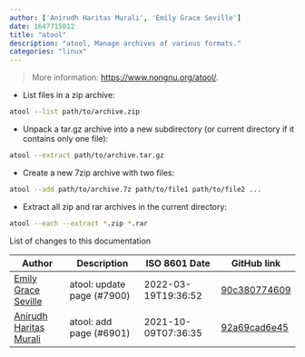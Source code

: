 ```yaml
---
author: ['Anirudh Haritas Murali', 'Emily Grace Seville']
date: 1647715012
title: "atool"
description: "atool, Manage archives of various formats."
categories: "linux"
---
```

> More information: <https://www.nongnu.org/atool/>.

- List files in a zip archive:

```bash
atool --list path/to/archive.zip
```

- Unpack a tar.gz archive into a new subdirectory (or current directory if it contains only one file):

```bash
atool --extract path/to/archive.tar.gz
```

- Create a new 7zip archive with two files:

```bash
atool --add path/to/archive.7z path/to/file1 path/to/file2 ...
```

- Extract all zip and rar archives in the current directory:

```bash
atool --each --extract *.zip *.rar
```
List of changes to this documentation


Author | Description | ISO 8601 Date | GitHub link
------|-----|-----|-----
[Emily Grace Seville](mailto:emilyseville7cf@gmail.com) | atool: update page (#7900) | 2022-03-19T19:36:52 | [90c380774609](https://github.com/tldr-pages/tldr/commit/90c380774609443461275b08ddcd5bf8b31b749a)
[Anirudh Haritas Murali](mailto:49116134+anihm136@users.noreply.github.com) | atool: add page (#6901) | 2021-10-09T07:36:35 | [92a69cad6e45](https://github.com/tldr-pages/tldr/commit/92a69cad6e456833b1ee83cb05025130a6d1243a)


